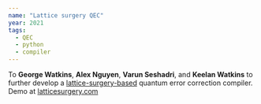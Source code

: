 ```yaml
---
name: "Lattice surgery QEC"
year: 2021
tags:
  - QEC
  - python
  - compiler
---
```


To **George Watkins**, **Alex Nguyen**, **Varun Seshadri**, and **Keelan Watkins** to further develop a [lattice-surgery-based](https://github.com/latticesurgery-com/lattice-surgery-compiler) quantum error correction compiler. Demo at [latticesurgery.com](https://latticesurgery.com/)
